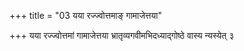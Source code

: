 +++
title = "03 यया रज्ज्वोत्तमाङ् गामाजेत्तया"

+++
यया रज्ज्वोत्तमां गामाजेत्तया भ्रातृव्यगवीमभिदध्याद्गोष्ठे वास्य न्यस्येत् ३